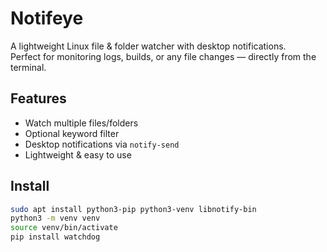 # Notifeye

A lightweight Linux file & folder watcher with desktop notifications.  
Perfect for monitoring logs, builds, or any file changes — directly from the terminal.

## Features
- Watch multiple files/folders
- Optional keyword filter
- Desktop notifications via `notify-send`
- Lightweight & easy to use

## Install
```bash
sudo apt install python3-pip python3-venv libnotify-bin
python3 -m venv venv
source venv/bin/activate
pip install watchdog
